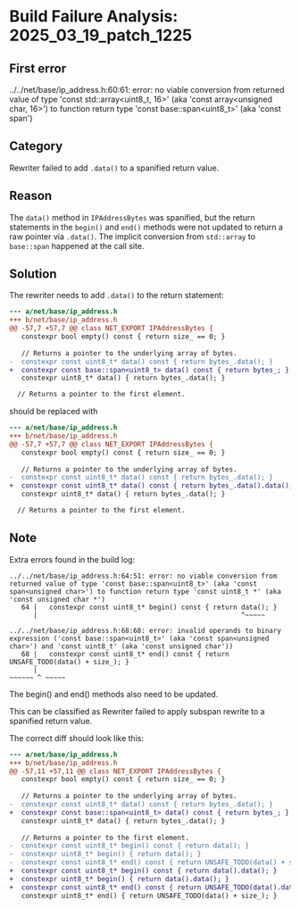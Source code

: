 # Build Failure Analysis: 2025_03_19_patch_1225

## First error

../../net/base/ip_address.h:60:61: error: no viable conversion from returned value of type 'const std::array<uint8_t, 16>' (aka 'const array<unsigned char, 16>') to function return type 'const base::span<uint8_t>' (aka 'const span<unsigned char>')

## Category
Rewriter failed to add `.data()` to a spanified return value.

## Reason
The `data()` method in `IPAddressBytes` was spanified, but the return statements in the `begin()` and `end()` methods were not updated to return a raw pointer via `.data()`. The implicit conversion from `std::array` to `base::span` happened at the call site.

## Solution
The rewriter needs to add `.data()` to the return statement:

```diff
--- a/net/base/ip_address.h
+++ b/net/base/ip_address.h
@@ -57,7 +57,7 @@ class NET_EXPORT IPAddressBytes {
   constexpr bool empty() const { return size_ == 0; }
 
   // Returns a pointer to the underlying array of bytes.
-  constexpr const uint8_t* data() const { return bytes_.data(); }
+  constexpr const base::span<uint8_t> data() const { return bytes_; }
   constexpr uint8_t* data() { return bytes_.data(); }

  // Returns a pointer to the first element.

```

should be replaced with

```diff
--- a/net/base/ip_address.h
+++ b/net/base/ip_address.h
@@ -57,7 +57,7 @@ class NET_EXPORT IPAddressBytes {
   constexpr bool empty() const { return size_ == 0; }
 
   // Returns a pointer to the underlying array of bytes.
-  constexpr const uint8_t* data() const { return bytes_.data(); }
+  constexpr const uint8_t* data() const { return bytes_.data().data(); }
   constexpr uint8_t* data() { return bytes_.data(); }

  // Returns a pointer to the first element.

```

## Note
Extra errors found in the build log:

```
../../net/base/ip_address.h:64:51: error: no viable conversion from returned value of type 'const base::span<uint8_t>' (aka 'const span<unsigned char>') to function return type 'const uint8_t *' (aka 'const unsigned char *')
   64 |   constexpr const uint8_t* begin() const { return data(); }
      |                                                   ^~~~~~

../../net/base/ip_address.h:68:68: error: invalid operands to binary expression ('const base::span<uint8_t>' (aka 'const span<unsigned char>') and 'const uint8_t' (aka 'const unsigned char'))
   68 |   constexpr const uint8_t* end() const { return UNSAFE_TODO(data() + size_); }
      |                                                             ~~~~~~ ^ ~~~~~

```

The begin() and end() methods also need to be updated.

This can be classified as Rewriter failed to apply subspan rewrite to a spanified return value.

The correct diff should look like this:

```diff
--- a/net/base/ip_address.h
+++ b/net/base/ip_address.h
@@ -57,11 +57,11 @@ class NET_EXPORT IPAddressBytes {
   constexpr bool empty() const { return size_ == 0; }
 
   // Returns a pointer to the underlying array of bytes.
-  constexpr const uint8_t* data() const { return bytes_.data(); }
+  constexpr const base::span<uint8_t> data() const { return bytes_; }
   constexpr uint8_t* data() { return bytes_.data(); }
 
   // Returns a pointer to the first element.
-  constexpr const uint8_t* begin() const { return data(); }
-  constexpr uint8_t* begin() { return data(); }
-  constexpr const uint8_t* end() const { return UNSAFE_TODO(data() + size_); }
+  constexpr const uint8_t* begin() const { return data().data(); }
+  constexpr uint8_t* begin() { return data().data(); }
+  constexpr const uint8_t* end() const { return UNSAFE_TODO(data().data() + size_); }
   constexpr uint8_t* end() { return UNSAFE_TODO(data() + size_); }